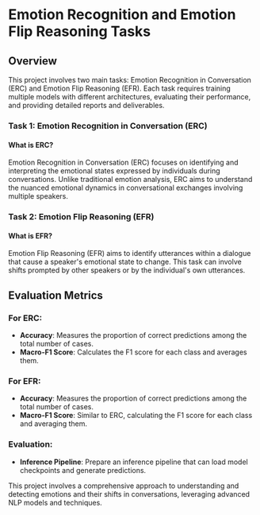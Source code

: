# Emotion Recognition and Emotion Flip Reasoning Tasks

## Overview

This project involves two main tasks: Emotion Recognition in Conversation (ERC) and Emotion Flip Reasoning (EFR). Each task requires training multiple models with different architectures, evaluating their performance, and providing detailed reports and deliverables.

### Task 1: Emotion Recognition in Conversation (ERC)

#### What is ERC?
Emotion Recognition in Conversation (ERC) focuses on identifying and interpreting the emotional states expressed by individuals during conversations. Unlike traditional emotion analysis, ERC aims to understand the nuanced emotional dynamics in conversational exchanges involving multiple speakers.

### Task 2: Emotion Flip Reasoning (EFR)

#### What is EFR?
Emotion Flip Reasoning (EFR) aims to identify utterances within a dialogue that cause a speaker's emotional state to change. This task can involve shifts prompted by other speakers or by the individual's own utterances.

## Evaluation Metrics

### For ERC:
- **Accuracy**: Measures the proportion of correct predictions among the total number of cases.
- **Macro-F1 Score**: Calculates the F1 score for each class and averages them.

### For EFR:
- **Accuracy**: Measures the proportion of correct predictions among the total number of cases.
- **Macro-F1 Score**: Similar to ERC, calculating the F1 score for each class and averaging them.

### Evaluation:
- **Inference Pipeline**: Prepare an inference pipeline that can load model checkpoints and generate predictions.

This project involves a comprehensive approach to understanding and detecting emotions and their shifts in conversations, leveraging advanced NLP models and techniques.
